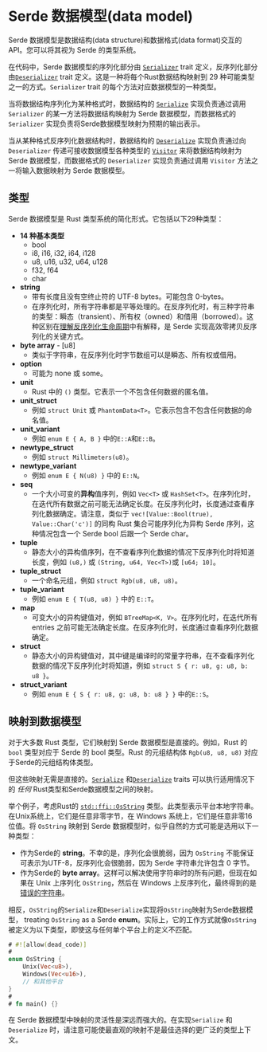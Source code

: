 # Serde 数据模型(data model)

Serde 数据模型是数据结构(data structure)和数据格式(data format)交互的 API。您可以将其视为 Serde 的类型系统。

在代码中，Serde 数据模型的序列化部分由 [`Serializer`] trait 定义，反序列化部分由[`Deserializer`] trait 定义。这是一种将每个Rust数据结构映射到 29 种可能类型之一的方式。`Serializer` trait 的每个方法对应数据模型的一种类型。

当将数据结构序列化为某种格式时，数据结构的 [`Serialize`] 实现负责通过调用 `Serializer` 的某一方法将数据结构映射为 Serde 数据模型，而数据格式的 `Serializer` 实现负责将Serde数据模型映射为预期的输出表示。

当从某种格式反序列化数据结构时，数据结构的 [`Deserialize`] 实现负责通过向 `Deserializer` 传递可接收数据模型各种类型的 [`Visitor`] 来将数据结构映射为 Serde 数据模型，而数据格式的 `Deserializer` 实现负责通过调用 `Visitor` 方法之一将输入数据映射为 Serde 数据模型。

[`Serializer`]: https://docs.rs/serde/1/serde/trait.Serializer.html
[`Deserializer`]: https://docs.rs/serde/1/serde/trait.Deserializer.html
[`Serialize`]: https://docs.rs/serde/1/serde/trait.Serialize.html
[`Deserialize`]: https://docs.rs/serde/1/serde/trait.Deserialize.html
[`Visitor`]: https://docs.rs/serde/1/serde/de/trait.Visitor.html

## 类型

Serde 数据模型是 Rust 类型系统的简化形式。它包括以下29种类型：

- **14 种基本类型**
  - bool
  - i8, i16, i32, i64, i128
  - u8, u16, u32, u64, u128
  - f32, f64
  - char
- **string**
  - 带有长度且没有空终止符的 UTF-8 bytes。可能包含 0-bytes。
  - 在序列化时，所有字符串都是平等处理的。在反序列化时，有三种字符串的类型：瞬态（transient）、所有权（owned）和借用（borrowed）。这种区别在[理解反序列化生命周期]中有解释，是 Serde 实现高效零拷贝反序列化的关键方式。
- **byte array** - [u8]
  - 类似于字符串，在反序列化时字节数组可以是瞬态、所有权或借用。
- **option**
  - 可能为 none 或 some。
- **unit**
  - Rust 中的 `()` 类型。它表示一个不包含任何数据的匿名值。
- **unit_struct**
  - 例如 `struct Unit` 或 `PhantomData<T>`。它表示包含不包含任何数据的命名值。
- **unit_variant**
  - 例如 `enum E { A, B }` 中的`E::A`和`E::B`。
- **newtype_struct**
  - 例如 `struct Millimeters(u8)`。
- **newtype_variant**
  - 例如 `enum E { N(u8) }` 中的 `E::N`。
- **seq**
  - 一个大小可变的**异构**值序列，例如 `Vec<T>` 或 `HashSet<T>`。在序列化时，在迭代所有数据之前可能无法确定长度。在反序列化时，长度通过查看序列化数据确定。请注意，类似于 `vec![Value::Bool(true), Value::Char('c')]` 的同构 Rust 集合可能序列化为异构 Serde 序列，这种情况包含一个 Serde bool 后跟一个 Serde char。
- **tuple**
  - 静态大小的异构值序列，在不查看序列化数据的情况下反序列化时将知道长度，例如 `(u8,)` 或 `(String, u64, Vec<T>)`或 `[u64; 10]`。
- **tuple_struct**
  - 一个命名元组，例如 `struct Rgb(u8, u8, u8)`。
- **tuple_variant**
  - 例如 `enum E { T(u8, u8) }` 中的 `E::T`。
- **map**
  - 可变大小的异构键值对，例如 `BTreeMap<K, V>`。在序列化时，在迭代所有 entries 之前可能无法确定长度。在反序列化时，长度通过查看序列化数据确定。
- **struct**
  - 静态大小的异构键值对，其中键是编译时的常量字符串，在不查看序列化数据的情况下反序列化时将知道，例如 `struct S { r: u8, g: u8, b: u8 }`。
- **struct_variant**
  - 例如 `enum E { S { r: u8, g: u8, b: u8 } }` 中的`E::S`。

[理解反序列化生命周期]: lifetimes.md

## 映射到数据模型

对于大多数 Rust 类型，它们映射到 Serde 数据模型是直接的。例如，Rust 的 `bool` 类型对应于 Serde 的 bool 类型。Rust 的元组结构体 `Rgb(u8, u8, u8)` 对应于Serde的元组结构体类型。

但这些映射无需是直接的。[`Serialize`] 和[`Deserialize`] traits 可以执行适用情况下的 *任何* Rust类型和Serde数据模型之间的映射。

举个例子，考虑Rust的 [`std::ffi::OsString`] 类型。此类型表示平台本地字符串。在Unix系统上，它们是任意非零字节，在 Windows 系统上，它们是任意非零16位值。将 `OsString` 映射到 Serde 数据模型时，似乎自然的方式可能是选用以下一种类型：

- 作为Serde的 **string**。不幸的是，序列化会很脆弱，因为 `OsString` 不能保证可表示为UTF-8，反序列化会很脆弱，因为 Serde 字符串允许包含 0 字节。
- 作为Serde的 **byte array**。这样可以解决使用字符串时的所有问题，但现在如果在 Unix 上序列化 `OsString`，然后在 Windows 上反序列化，最终得到的是[错误的字符串]。

相反，`OsString`的`Serialize`和`Deserialize`实现将`OsString`映射为Serde数据模型， treating `OsString` as a Serde **enum**。实际上，它的工作方式就像`OsString`被定义为以下类型，即使这与任何单个平台上的定义不匹配。

```rust
# #![allow(dead_code)]
#
enum OsString {
    Unix(Vec<u8>),
    Windows(Vec<u16>),
    // 和其他平台
}
#
# fn main() {}
```

在 Serde 数据模型中映射的灵活性是深远而强大的。在实现`Serialize` 和 `Deserialize` 时，请注意可能使最直观的映射不是最佳选择的更广泛的类型上下文。

[`std::ffi::OsString`]: https://doc.rust-lang.org/std/ffi/struct.OsString.html
[错误的字符串]: https://www.joelonsoftware.com/2003/10/08/the-absolute-minimum-every-software-developer-absolutely-positively-must-know-about-unicode-and-character-sets-no-excuses/